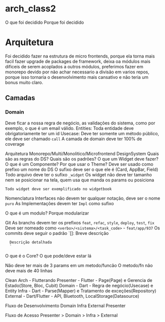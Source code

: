 # arch_class2

O que foi decidido
Porque foi decidido

# Arquitetura
Foi decidido fazer na estrutura de micro frontends, porque ela torna mais facil fazer upgrade de packages de framework, deixa oa módulos mais dificeis de serem acoplados a outros módulos, preferimos fazer em monorepo devido por não achar necessario a divisão em varios repos, porque isso tornaria o desenvolvimento mais cansativo e não teria um bonus muito claro.

## Camadas

### Domain
  Deve ficar a nossa regra de negócio, as validações do sistema, como por exemplo, o que é um email válido.
  Entities: Toda entidade deve obrigatoriamente ter um id
  Usecase: Deve ter somente um método público, ele deve ser chamado `call`
  A camada de domain deve ter 100% de coverage


Arquitetura
  Monorepo/Multi/Monolitico/Microfrontend
  DesignSystem
    Quais são as regras do DS?
    Quais são os padrões?
    O que um Widget deve fazer?
    O que é um Componente?
    Por que usar o Theme?
    Deve ser usado como prefixo um nome do DS
    O sufixo deve ser o que ele é (Card, AppBar, Field)
    Todo arquivo deve ter o sufixo `_widget`
    Os widget não deve ter tamanho nem se posicionar na tela, quem usa que manda os params ou posiciona

    Todo widget deve ser exemplificado no widgetbook
  Nomenclatura
    Interfaces não devem ter qualquer notação, deve ser o nome `puro`
    As Implementações devem ter `Impl` como sufixo

  O que é um modulo?
    Porque modularizar

  Git
    As branchs devem ter os prefixos `feat`, `refac`, `style`, `deploy`, `test`, `fix`
    Deve ser nomeado como `<verbo>/<sistema>/<task_code>` - `feat/app/937`
    Os commits deve seguir o padrão
      `[<verbo>]: Breve descrição

      Descrição detalhada
      `
  O que é o Core?
    O que pode/deve estar lá

  Não deve ter mais de 3 params em um metodo/funcão
  O metodo/fn não deve mais de 40 linhas


Clean Arch - Flutterando
  Presenter - Flutter - Page(Page) e Gerencia de Estado(Store, Bloc, Cubit)
  Domain - Dart - Regra de negócio(Usecase) e Entity
  Infra - Dart - Parse(Mapper) e Tratamento de exceções(Repository)
  External - Dart/Flutter - API, Bluetooth, LocalStorage(Datasource)

Fluxo de Desenvolvimento
  Domain
  Infra
  External
  Presenter

Fluxo de Acesso
  Presenter > Domain > Infra > External

  

